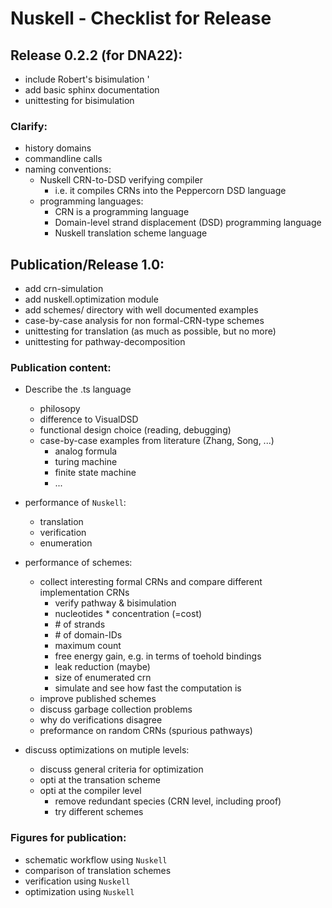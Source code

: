 # Nuskell - Checklist for Release

## Release 0.2.2 (for DNA22):
  - include Robert's bisimulation '
  - add basic sphinx documentation 
  - unittesting for bisimulation

### Clarify:
  - history domains
  - commandline calls
  - naming conventions: 
    * Nuskell CRN-to-DSD verifying compiler
      - i.e. it compiles CRNs into the Peppercorn DSD language
    * programming languages:
      - CRN is a programming language
      - Domain-level strand displacement (DSD) programming language
      - Nuskell translation scheme language

## Publication/Release 1.0:
  - add crn-simulation
  - add nuskell.optimization module
  - add schemes/ directory with well documented examples
  - case-by-case analysis for non formal-CRN-type schemes
  - unittesting for translation (as much as possible, but no more)
  - unittesting for pathway-decomposition

### Publication content:
  - Describe the .ts language
    * philosopy 
    * difference to VisualDSD
    * functional design choice (reading, debugging)
    * case-by-case examples from literature (Zhang, Song, ...)
       - analog formula
       - turing machine 
       - finite state machine
       - ...

  - performance of `Nuskell`:
    - translation
    - verification
    - enumeration

  - performance of schemes:
    - collect interesting formal CRNs and compare different implementation CRNs
      * verify pathway & bisimulation 
      * nucleotides * concentration (=cost)
      * \# of strands
      * \# of domain-IDs 
      * maximum count
      * free energy gain, e.g. in terms of toehold bindings
      * leak reduction (maybe)
      * size of enumerated crn
      * simulate and see how fast the computation is
    - improve published schemes
    - discuss garbage collection problems
    - why do verifications disagree
    - preformance on random CRNs (spurious pathways)

  - discuss optimizations on mutiple levels:
    - discuss general criteria for optimization
    - opti at the transation scheme
    - opti at the compiler level
      - remove redundant species (CRN level, including proof)
      - try different schemes

### Figures for publication:
  - schematic workflow using `Nuskell`
  - comparison of translation schemes
  - verification using `Nuskell`
  - optimization using `Nuskell`

